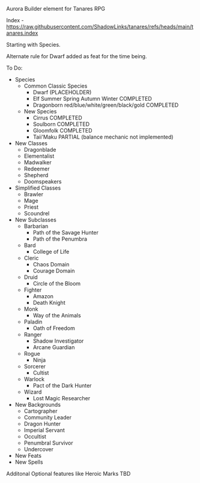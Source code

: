 Aurora Builder element for Tanares RPG

Index -  https://raw.githubusercontent.com/ShadowLinks/tanares/refs/heads/main/tanares.index

Starting with Species.

Alternate rule for Dwarf added as feat for the time being.

To Do:
- Species
    - Common Classic Species
        - Dwarf (PLACEHOLDER)
        - Elf Summer Spring Autumn Winter COMPLETED
        - Dragonborn red/blue/white/green/black/gold COMPLETED
    - New Species
        - Cirrus COMPLETED
        - Soulborn COMPLETED
        - Gloomfolk COMPLETED
        - Taii'Maku PARTIAL (balance mechanic not implemented)
- New Classes
    - Dragonblade
    - Elementalist
    - Madwalker
    - Redeemer
    - Shepherd
    - Doomspeakers
- Simplified Classes
    - Brawler
    - Mage
    - Priest
    - Scoundrel
- New Subclasses
    - Barbarian
        - Path of the Savage Hunter
        - Path of the Penumbra
    - Bard
        - College of Life
    - Cleric
        - Chaos Domain
        - Courage Domain
    - Druid
        - Circle of the Bloom
    - Fighter
        - Amazon
        - Death Knight
    - Monk
        - Way of the Animals
    - Paladin
        - Oath of Freedom
    - Ranger
        - Shadow Investigator
        - Arcane Guardian
    - Rogue
        - Ninja
    - Sorcerer
        - Cultist
    - Warlock
        - Pact of the Dark Hunter
    - Wizard
        - Lost Magic Researcher
- New Backgrounds
    - Cartographer
    - Community Leader
    - Dragon Hunter
    - Imperial Servant
    - Occultist
    - Penumbral Survivor
    - Undercover
- New Feats
- New Spells

Additonal Optional features like Heroic Marks TBD
